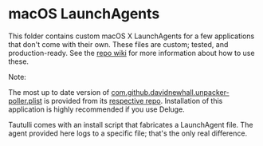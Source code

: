 # macOS LaunchAgents

This folder contains custom macOS X LaunchAgents for a few applications that don't come with their own.
These files are custom; tested, and production-ready.
See the [repo wiki](https://github.com/davidnewhall/autotyed/wiki) for more information about how to use these.

Note:

The most up to date version of [com.github.davidnewhall.unpacker-poller.plist](com.github.davidnewhall.unpacker-poller.plist) is provided from its [respective repo](https://github.com/davidnewhall/unpacker-poller). Installation
of this application is highly recommended if you use Deluge.

Tautulli comes with an install script that fabricates a LaunchAgent file. The
agent provided here logs to a specific file; that's the only real difference.
